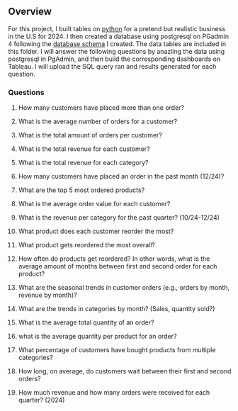 ## Overview

For this project, I built tables on [python](https://github.com/ariannalangton/Portfolio/blob/main/generated_business/generated_business_data.ipynb) for a pretend but realistic business in the U.S for 2024. I then created a database using postgresql on PGadmin 4 following the [database schema](https://github.com/ariannalangton/Portfolio/blob/main/generated_business/business_schema.png) I created. The data tables are included in this folder. I will answer the following questions by anazling the data using postgresql in PgAdmin, and then build the corresponding dashboards on Tableau. I will upload the SQL query ran and results generated for each question.

### Questions


1. How many customers have placed more than one order?

2. What is the average number of orders for a customer?
  
3. What is the total amount of orders per customer?

5. What is the total revenue for each customer?

6. What is the total revenue for each category?

6. How many customers have placed an order in the past month (12/24)?

7. What are the top 5 most ordered products?

8. What is the average order value for each customer?

9. What is the revenue per category for the past quarter? (10/24-12/24)

10. What product does each customer reorder the most?

11. What product gets reordered the most overall?

12. How often do products get reordered? In other words, what is the average amount of months between first and second order for each product?

13. What are the seasonal trends in customer orders (e.g., orders by month, revenue by month)?

14. What are the trends in categories by month? (Sales, quantity sold?)

15. What is the average total quantity of an order?

16. what is the average quantity per product for an order?

17. What percentage of customers have bought products from multiple categories?

18. How long, on average, do customers wait between their first and second orders?

19. How much revenue and how many orders were received for each quarter? (2024)


